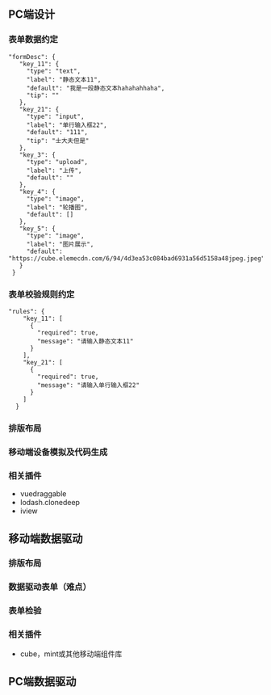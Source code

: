  ## PC端设计
 ### 表单数据约定
 ```
 "formDesc": {
    "key_11": {
      "type": "text",
      "label": "静态文本11",
      "default": "我是一段静态文本hahahahhaha",
      "tip": ""
    },
    "key_21": {
      "type": "input",
      "label": "单行输入框22",
      "default": "111",
      "tip": "士大夫但是"
    },
    "key_3": {
      "type": "upload",
      "label": "上传",
      "default": ""
    },
    "key_4": {
      "type": "image",
      "label": "轮播图",
      "default": []
    },
    "key_5": {
      "type": "image",
      "label": "图片展示",
      "default": "https://cube.elemecdn.com/6/94/4d3ea53c084bad6931a56d5158a48jpeg.jpeg"
    }
  }
 ```
 ### 表单校验规则约定
```
"rules": {
    "key_11": [
      {
        "required": true,
        "message": "请输入静态文本11"
      }
    ],
    "key_21": [
      {
        "required": true,
        "message": "请输入单行输入框22"
      }
    ]
  }
```
### 排版布局
### 移动端设备模拟及代码生成
### 相关插件
- vuedraggable
- lodash.clonedeep
- iview
## 移动端数据驱动
### 排版布局
### 数据驱动表单（难点）
### 表单检验
### 相关插件
  - cube，mint或其他移动端组件库
## PC端数据驱动